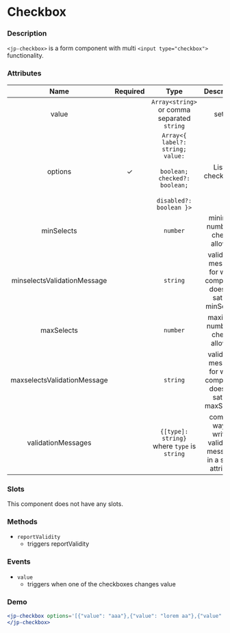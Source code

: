 # Checkbox

### Description

`<jp-checkbox>` is a form component with multi `<input type="checkbox">` functionality.

### Attributes

| **Name** | **Required** | **Type** | **Description** |
| :----: | :----: | :----: | :---: |
| value | | `Array<string>` or comma separated `string` | setter |
| options | ✓ | `Array<{ label?: string; value:` <br></br> `boolean; checked?: boolean;` <br></br> `disabled?: boolean }>` | List of checkboxes |
| minSelects | | `number` | minimum number of checks allowed |
| minselectsValidationMessage | | `string` | validation message for when component does not satisfy minSelects |
| maxSelects | | `number` | maximum number of checks allowed |
| maxselectsValidationMessage | | `string` | validation message for when component does not satisfy maxSelects |
| validationMessages | | `{[type]: string}` where `type` is `string` | compact way of writing validation messages in a single attribute |

### Slots

This component does not have any slots.

### Methods
- `reportValidity` 
  - triggers reportValidity

### Events

- `value` 
  - triggers when one of the checkboxes changes value

### Demo

```jsx live
<jp-checkbox options='[{"value": "aaa"},{"value": "lorem aa"},{"value": "lorem adasda"}]'>
</jp-checkbox>
```
